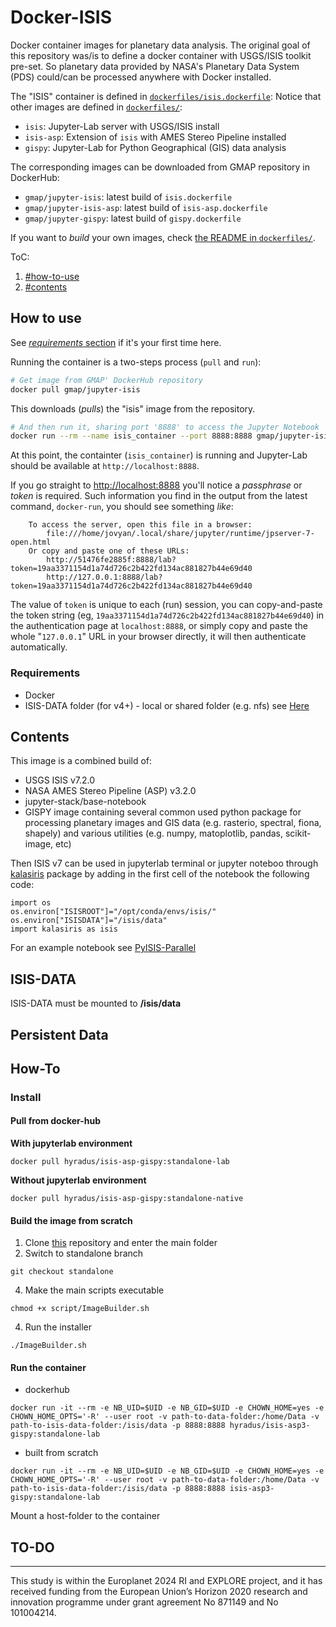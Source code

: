 # Docker-ISIS

Docker container images for planetary data analysis. The original goal of this
repository was/is to define a docker container with USGS/ISIS toolkit pre-set.
So planetary data provided by NASA's Planetary Data System (PDS) could/can be
processed anywhere with Docker installed.

The "ISIS" container is defined in 
[`dockerfiles/isis.dockerfile`](`dockerfiles/isis.dockerfile`):
Notice that other images are defined in [`dockerfiles/`](dockerfiles/):

- `isis`: Jupyter-Lab server with USGS/ISIS install
- `isis-asp`: Extension of `isis` with AMES Stereo Pipeline installed 
- `gispy`: Jupyter-Lab for Python Geographical (GIS) data analysis

The corresponding images can be downloaded from GMAP repository in DockerHub:

- `gmap/jupyter-isis`: latest build of `isis.dockerfile`
- `gmap/jupyter-isis-asp`: latest build of `isis-asp.dockerfile`
- `gmap/jupyter-gispy`: latest build of `gispy.dockerfile`

If you want to *build* your own images, check 
[the README in `dockerfiles/`](dockerfiles/README.md).

ToC:

1. [#how-to-use](#how-to-use)
2. [#contents](#contents)

## How to use

See [*requirements* section](#requirements) if it's your first time here.

Running the container is a two-steps process (`pull` and `run`):

```bash
# Get image from GMAP' DockerHub repository
docker pull gmap/jupyter-isis
```
This downloads (*pulls*) the "isis" image from the repository.

```bash
# And then run it, sharing port '8888' to access the Jupyter Notebook
docker run --rm --name isis_container --port 8888:8888 gmap/jupyter-isis
```
At this point, the containter (`isis_container`) is running and Jupyter-Lab
should be available at `http://localhost:8888`.

If you go straight to [http://localhost:8888](http://localhost:8888) you'll
notice a *passphrase* or *token* is required. 
Such information you find in the output from the latest command, `docker-run`,
you should see something *like*:

```
    To access the server, open this file in a browser:
        file:///home/jovyan/.local/share/jupyter/runtime/jpserver-7-open.html
    Or copy and paste one of these URLs:
        http://51476fe2885f:8888/lab?token=19aa3371154d1a74d726c2b422fd134ac881827b44e69d40
        http://127.0.0.1:8888/lab?token=19aa3371154d1a74d726c2b422fd134ac881827b44e69d40
```
The value of `token` is unique to each (run) session, you can copy-and-paste
the token string (eg, `19aa3371154d1a74d726c2b422fd134ac881827b44e69d40`)
in the authentication page at `localhost:8888`, or simply copy and paste the
whole "`127.0.0.1`" URL in your browser directly, it will then authenticate
automatically.

### Requirements

* Docker
* ISIS-DATA folder (for v4+) - local or shared folder (e.g. nfs) see [Here](https://github.com/USGS-Astrogeology/ISIS3)

## Contents

This image is a combined build of:

* USGS ISIS v7.2.0
* NASA AMES Stereo Pipeline (ASP) v3.2.0
* jupyter-stack/base-notebook  
* GISPY image containing several common used python package for processing planetary images and GIS data (e.g. rasterio, spectral, fiona, shapely) and various utilities (e.g. numpy, matoplotlib, pandas, scikit-image, etc)

Then ISIS v7 can be used in jupyterlab terminal or jupyter noteboo through [kalasiris](https://github.com/rbeyer/kalasiris) package by adding in the first cell of the notebook the following code:
```
import os
os.environ["ISISROOT"]="/opt/conda/envs/isis/"
os.environ["ISISDATA"]="/isis/data"
import kalasiris as isis
```
For an example notebook see [PyISIS-Parallel](https://github.com/Hyradus/PyISIS-Parallel/tree/main/PyISIS-Parallel)

## ISIS-DATA

ISIS-DATA must be mounted to **/isis/data** 

## Persistent Data

## How-To

### Install 

#### Pull from docker-hub 
**With jupyterlab environment**
```
docker pull hyradus/isis-asp-gispy:standalone-lab
```

**Without jupyterlab environment**
```
docker pull hyradus/isis-asp-gispy:standalone-native
```

#### Build the image from scratch

1) Clone [this](https://github.com/europlanet-gmap/docker-isis3.git) repository and enter the main folder
2) Switch to standalone branch
```
git checkout standalone
```
4) Make the main scripts executable
```
chmod +x script/ImageBuilder.sh
```
4) Run the installer
```
./ImageBuilder.sh
```

#### Run the container
* dockerhub 
```
docker run -it --rm -e NB_UID=$UID -e NB_GID=$UID -e CHOWN_HOME=yes -e CHOWN_HOME_OPTS='-R' --user root -v path-to-data-folder:/home/Data -v path-to-isis-data-folder:/isis/data -p 8888:8888 hyradus/isis-asp3-gispy:standalone-lab

```

* built from scratch 
```
docker run -it --rm -e NB_UID=$UID -e NB_GID=$UID -e CHOWN_HOME=yes -e CHOWN_HOME_OPTS='-R' --user root -v path-to-data-folder:/home/Data -v path-to-isis-data-folder:/isis/data -p 8888:8888 isis-asp3-gispy:standalone-lab
```
Mount a host-folder to the container

## TO-DO
_____________________
This study is within the Europlanet 2024 RI and EXPLORE project, and it has received funding from the European Union’s Horizon 2020 research and innovation programme under grant agreement No 871149 and No 101004214.
